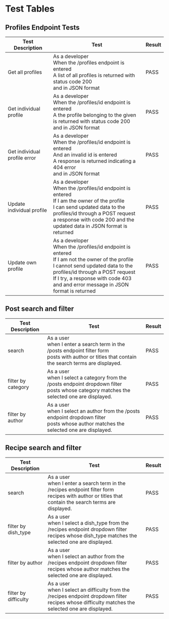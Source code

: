 # Test Tables
## Profiles Endpoint Tests
| Test Description              | Test | Result |
|-------------------------------|------------------------------------------|--------|
|Get all profiles|As a developer <br> When the /profiles endpoint is entered <br> A list of all profiles is returned with status code 200 <br> and in JSON format|PASS|
|Get individual profile|As a developer <br> When the /profiles/id endpoint is entered <br> A the profile belonging to the given is returned with status code 200 <br> and in JSON format|PASS|
|Get individual profile error|As a developer <br> When the /profiles/id endpoint is entered <br> And an invalid id is entered<br>A response is returned indicating a 404 error <br> and in JSON format|PASS|
|Update individual profile|As a developer <br> When the /profiles/id endpoint is entered <br> If I am the owner of the profile <br> I can send updated data to the profiles/id through a POST request <br> a response with code 200 and the updated data in JSON format is returned|PASS|
|Update own profile|As a developer <br> When the /profiles/id endpoint is entered <br> If I am not the owner of the profile <br> I cannot send updated data to the profiles/id through a POST request <br>If I try, a response with code 403 and and error message in JSON format is returned|PASS|

## Post search and filter
| Test Description              | Test | Result |
|-------------------------------|------------------------------------------|--------|
|search|As a user <br> when I enter a search term in the /posts endpoint filter form <br> posts with author or titles that contain the search terms are displayed.|PASS|
|filter by category|As a user <br> when I select a category from the /posts endpoint dropdown filter <br> posts whose category matches the selected one are displayed.|PASS|
|filter by author|As a user <br> when I select an author from the /posts endpoint dropdown filter <br> posts whose author matches the selected one are displayed.|PASS|

## Recipe search and filter
| Test Description              | Test | Result |
|-------------------------------|------------------------------------------|--------|
|search|As a user <br> when I enter a search term in the /recipes endpoint filter form <br> recipes with author or titles that contain the search terms are displayed.|PASS|
|filter by dish_type|As a user <br> when I select a dish_type from the /recipes endpoint dropdown filter <br> recipes whose dish_type matches the selected one are displayed.|PASS|
|filter by author|As a user <br> when I select an author from the /recipes endpoint dropdown filter <br> recipes whose author matches the selected one are displayed.|PASS|
|filter by difficulty|As a user <br> when I select an difficulty from the /recipes endpoint dropdown filter <br> recipes whose difficulty matches the selected one are displayed.|PASS|